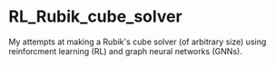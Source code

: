 # RL_Rubik_cube_solver
My attempts at making a Rubik's cube solver (of arbitrary size) using reinforcment learning (RL) and graph neural networks (GNNs).
